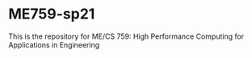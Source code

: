 # ME759-sp21

This is the repository for ME/CS 759: High Performance Computing for Applications in Engineering
